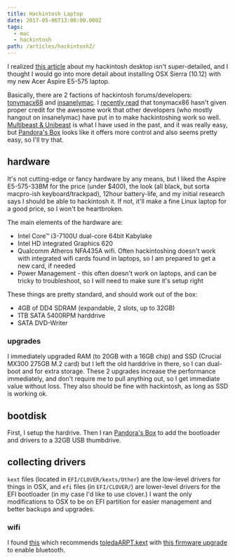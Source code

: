 ```yaml
---
title: Hackintosh Laptop
date: 2017-05-06T13:00:00.000Z
tags:
  - mac
  - hackintosh
path: /articles/hackintosh2/
---
```


I realized [this article](/articles/hackintosh/) about my hackintosh desktop isn't super-detailed, and I thought I would go into more detail about installing OSX Sierra (10.12) with my new Acer Aspire E5-575 laptop.

Basically, there are 2 factions of hackintosh forums/developers: [tonymacx68](https://www.tonymacx86.com) and [insanelymac](http://www.insanelymac.com). I [recently read](http://prasys.info/2011/01/tonymac-seriously/) that tonymacx86 hasn't given proper credit for the awesome work that other developers (who mostly hangout on insanelymac) have put in to make hackintoshing work so well. [Multibeast & Unibeast](https://www.tonymacx86.com/resources/categories/tonymacx86-downloads.3/) is what I have used in the past, and it was really easy, but [Pandora's Box](http://www.insanelymac.com/forum/files/file/11-pandoras-box-os-x-installer/) looks like it offers more control and also seems pretty easy, so I'll try that.

## hardware

It's not cutting-edge or fancy hardware by any means, but I liked the Aspire E5-575-33BM for the price (under $400), the look (all black, but sorta macpro-ish keyboard/trackpad), 12hour battery-life, and my initial research says I should be able to hackintosh it. If not, it'll make a fine Linux laptop for a good price, so I won't be heartbroken.

The main elements of the hardware are:

* Intel Core™ i3-7100U dual-core 64bit Kabylake
* Intel HD integrated Graphics 620
* Qualcomm Atheros NFA435A wifi. Often hackintoshing doesn't work with integrated wifi cards found in laptops, so I am prepared to get a new card, if needed
* Power Management - this often doesn't work on laptops, and can be tricky to troubleshoot, so I will need to make sure it's setup right

These things are pretty standard, and should work out of the box:

* 4GB of DD4 SDRAM (expandable, 2 slots, up to 32GB)
* 1TB SATA 5400RPM harddrive
* SATA DVD-Writer

### upgrades

I immediately upgraded RAM (to 20GB with a 16GB chip) and SSD (Crucial MX300 275GB M.2 card) but I left the old harddrive in there, so I can dual-boot and for extra storage. These 2 upgrades increase the performance immediately, and don't require me to pull anything out, so I get immediate value without loss. They also should be fine with hackintosh, as long as SSD is working ok.

## bootdisk

First, I setup the hardrive. Then I ran [Pandora's Box](http://www.insanelymac.com/forum/files/file/11-pandoras-box-os-x-installer/) to add the bootloader and drivers to a 32GB USB thumbdrive.

## collecting drivers

`kext` files (located in `EFI/CLOVER/kexts/Other`) are the low-level drivers for things in OSX, and `efi` files (in `EFI/CLOVER/`) are lower-level drivers for the EFI bootloader (in my case I'd like to use clover.) I want the only modifications to OSX to be on EFI partition for easier management and better backups and upgrades.

### wifi

I found [this](https://www.tonymacx86.com/threads/compatibility-wifi-atheros-ar5b195-on-yosemite.156527/) which recommends [toledaARPT.kext](https://www.tonymacx86.com/threads/guide-airport-pcie-half-mini-v2.104850/) with [this firmware upgrade](https://github.com/RehabMan/OS-X-Atheros-3k-Firmware) to enable bluetooth.
